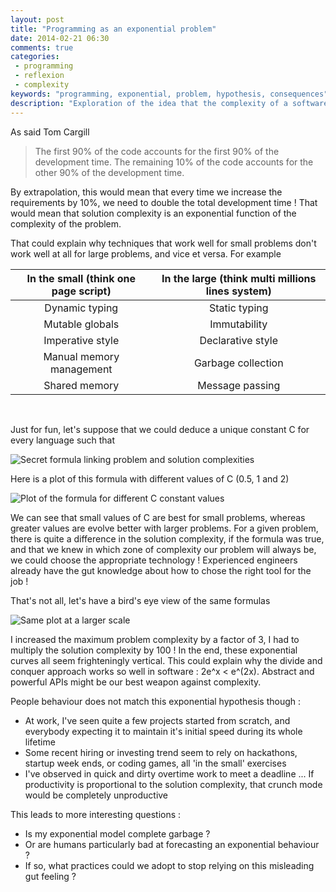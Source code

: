 ```yaml
---
layout: post
title: "Programming as an exponential problem"
date: 2014-02-21 06:30
comments: true
categories:
 - programming
 - reflexion
 - complexity
keywords: "programming, exponential, problem, hypothesis, consequences"
description: "Exploration of the idea that the complexity of a software solution to is an exponential function of the complexity of the problem"
---
```

As said Tom Cargill

> The first 90% of the code accounts for the first 90% of the development time. The remaining 10% of the code accounts for the other 90% of the development time.

By extrapolation, this would mean that every time we increase the requirements by 10%, we need to double the total development time ! That would mean that solution complexity is an exponential function of the complexity of the problem.

That could explain why techniques that work well for small problems don't work well at all for large problems, and vice et versa. For example

 In the small (think one page script) | In the large (think multi millions lines system)
:------------------------------------:|:------------------------------------------------:
 Dynamic typing                       | Static typing
 Mutable globals                      | Immutability
 Imperative style                     | Declarative style
 Manual memory management             | Garbage collection
 Shared memory                        | Message passing
<br/>


Just for fun, let's suppose that we could deduce a unique constant C for every language such that

![Secret formula linking problem and solution complexities]({{site.url}}/imgs/2014-02-21-programming-as-an-exponential-problem/formula.png)

Here is a plot of this formula with different values of C (0.5, 1 and 2)

![Plot of the formula for different C constant values]({{site.url}}/imgs/2014-02-21-programming-as-an-exponential-problem/close-plot.png)

We can see that small values of C are best for small problems, whereas greater values are evolve better with larger problems. For a given problem, there is quite a difference in the solution complexity, if the formula was true, and that we knew in which zone of complexity our problem will always be, we could choose the appropriate technology ! Experienced engineers already have the gut knowledge about how to chose the right tool for the job !

That's not all, let's have a bird's eye view of the same formulas

![Same plot at a larger scale]({{site.url}}/imgs/2014-02-21-programming-as-an-exponential-problem/wide-plot.png)

I increased the maximum problem complexity by a factor of 3, I had to multiply the solution complexity by 100 ! In the end, these exponential curves all seem frighteningly vertical. This could explain why the divide and conquer approach works so well in software : 2e^x < e^(2x). Abstract and powerful APIs might be our best weapon against complexity.

People behaviour does not match this exponential hypothesis though :

* At work, I've seen quite a few projects started from scratch, and everybody expecting it to maintain it's initial speed during its whole lifetime
* Some recent hiring or investing trend seem to rely on hackathons, startup week ends, or coding games, all 'in the small' exercises
* I've observed in quick and dirty overtime work to meet a deadline ... If productivity is proportional to the solution complexity, that crunch mode would be completely unproductive

This leads to more interesting questions :

* Is my exponential model complete garbage ?
* Or are humans particularly bad at forecasting an exponential behaviour ?
* If so, what practices could we adopt to stop relying on this misleading gut feeling ?
